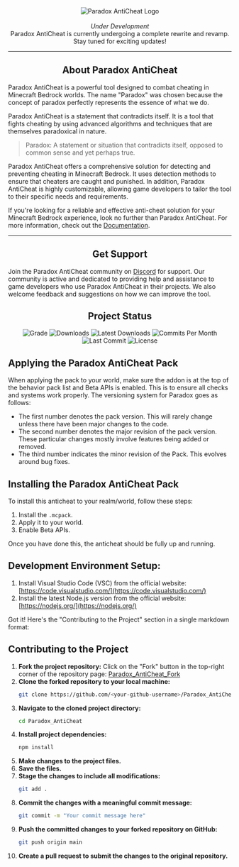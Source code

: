 <div align="center">
  <img src="https://i.imgur.com/ZS38i7c.png" alt="Paradox AntiCheat Logo">
  <br><br>
  <div>
    <em>Under Development</em>
    <br>
    Paradox AntiCheat is currently undergoing a complete rewrite and revamp. Stay tuned for exciting updates!
  </div>
</div>
<hr>
<div align="left">
  <div align="center">
    <h2>About Paradox AntiCheat</h2>
  </div>
  <p>Paradox AntiCheat is a powerful tool designed to combat cheating in Minecraft Bedrock worlds. The name "Paradox" was chosen because the concept of paradox perfectly represents the essence of what we do.</p>
  <p>Paradox AntiCheat is a statement that contradicts itself. It is a tool that fights cheating by using advanced algorithms and techniques that are themselves paradoxical in nature.</p>
  <blockquote>
    <p>Paradox: A statement or situation that contradicts itself, opposed to common sense and yet perhaps true.</p>
  </blockquote>
  <p>Paradox AntiCheat offers a comprehensive solution for detecting and preventing cheating in Minecraft Bedrock. It uses detection methods to ensure that cheaters are caught and punished. In addition, Paradox AntiCheat is highly customizable, allowing game developers to tailor the tool to their specific needs and requirements.</p>
  <p>If you're looking for a reliable and effective anti-cheat solution for your Minecraft Bedrock experience, look no further than Paradox AntiCheat. For more information, check out the <a href="https://pete9xi.github.io/Paradox_AntiCheat/#/">Documentation</a>.</p>
</div>
<hr>
<div align="left">
  <div align="center">
    <h2>Get Support</h2>
  </div>
  <p>Join the Paradox AntiCheat community on <a href="https://discord.gg/qVd53N2xhq">Discord</a> for support. Our community is active and dedicated to providing help and assistance to game developers who use Paradox AntiCheat in their projects. We also welcome feedback and suggestions on how we can improve the tool.</p>
</div>


<div align="center">
  <h2>Project Status</h2>
  <img src="https://www.codefactor.io/repository/github/Visual1mpact/paradox_anticheat/badge/main" alt="Grade">
  <img src="https://img.shields.io/github/downloads/Visual1mpact/Paradox_AntiCheat/total?style=plastic&logo=appveyor" alt="Downloads">
  <img src="https://img.shields.io/github/downloads/Visual1mpact/Paradox_AntiCheat/latest/total?style=plastic&logo=appveyor" alt="Latest Downloads">
  <img src="https://img.shields.io/github/commit-activity/m/Visual1mpact/Paradox_AntiCheat?style=plastic&logo=appveyor" alt="Commits Per Month">
  <img src="https://img.shields.io/github/last-commit/Visual1mpact/Paradox_AntiCheat?style=plastic&logo=appveyor" alt="Last Commit">
  <img src="https://img.shields.io/github/license/Visual1mpact/Paradox_AntiCheat?style=plastic&logo=appveyor" alt="License">
</div>

## Applying the Paradox AntiCheat Pack

When applying the pack to your world, make sure the addon is at the top of the behavior pack list and Beta APIs is enabled. This is to ensure all checks and systems work properly. The versioning system for Paradox goes as follows:

- The first number denotes the pack version. This will rarely change unless there have been major changes to the code.
- The second number denotes the major revision of the pack version. These particular changes mostly involve features being added or removed.
- The third number indicates the minor revision of the Pack. This evolves around bug fixes.

## Installing the Paradox AntiCheat Pack

To install this anticheat to your realm/world, follow these steps:

1. Install the `.mcpack`.
2. Apply it to your world.
3. Enable Beta APIs.

Once you have done this, the anticheat should be fully up and running.

## Development Environment Setup:

1. Install Visual Studio Code (VSC) from the official website: [https://code.visualstudio.com/](https://code.visualstudio.com/)
2. Install the latest Node.js version from the official website: [https://nodejs.org/](https://nodejs.org/)

Got it! Here's the "Contributing to the Project" section in a single markdown format:

## Contributing to the Project

1. **Fork the project repository:** Click on the "Fork" button in the top-right corner of the repository page: [Paradox_AntiCheat_Fork](https://github.com/Visual1mpact/Paradox_AntiCheat/fork)
2. **Clone the forked repository to your local machine:**
   ```bash
   git clone https://github.com/<your-github-username>/Paradox_AntiCheat.git
   ```
3. **Navigate to the cloned project directory:**
   ```bash
   cd Paradox_AntiCheat
   ```
4. **Install project dependencies:**
   ```bash
   npm install
   ```
5. **Make changes to the project files.**
6. **Save the files.**
7. **Stage the changes to include all modifications:**
   ```bash
   git add .
   ```
8. **Commit the changes with a meaningful commit message:**
   ```bash
   git commit -m "Your commit message here"
   ```
9. **Push the committed changes to your forked repository on GitHub:**
   ```bash
   git push origin main
   ```
10. **Create a pull request to submit the changes to the original repository.**
